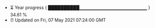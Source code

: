 - ⏳ Year progress { ██████████▁▁▁▁▁▁▁▁▁▁▁▁▁▁▁▁▁▁▁▁ } 34.61 %
- ⏰ Updated on Fri, 07 May 2021 07:24:00 GMT

